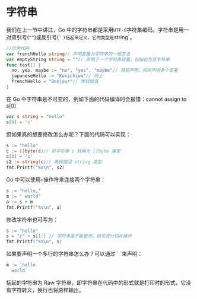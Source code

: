 # 字符串

我们在上一节中讲过，Go 中的字符串都是采用`UTF-8`字符集编码。字符串是用一对双引号(`""`)或反引号(`` ` `` `)括起来定义，它的类型是`string`。

```go
//示例代码
var frenchHello string// 声明变量为字符串的一般方法
var emptyString string = ""// 声明了一个字符串变量，初始化为空字符串
func test() {
  no, yes, maybe := "no", "yes", "maybe"// 简短声明，同时声明多个变量
  japaneseHello := "Konichiwa"// 同上
  frenchHello = "Bonjour"// 常规赋值
}
```

在 Go 中字符串是不可变的，例如下面的代码编译时会报错：cannot assign to s[0]

```go
var s string = "hello"
s[0] = 'c'
```

但如果真的想要修改怎么办呢？下面的代码可以实现：

```go
s := "hello"
c := []byte(s)// 将字符串 s 转换为 []byte 类型
c[0] = 'c'
s2 := string(c)// 再转换回 string 类型
fmt.Printf("%s\n", s2)
```

Go 中可以使用`+`操作符来连接两个字符串：

```go
s := "hello,"
m := " world"
a := s + m
fmt.Printf("%s\n", a)
```

修改字符串也可写为：

```go
s := "hello"
s = "c" + s[1:] // 字符串虽不能更改，但可进行切片操作
fmt.Printf("%s\n", s)
```

如果要声明一个多行的字符串怎么办？可以通过`` `来声明：

```go
m := `hello
  world`
```

括起的字符串为 Raw 字符串，即字符串在代码中的形式就是打印时的形式，它没有字符转义，换行也将原样输出。
